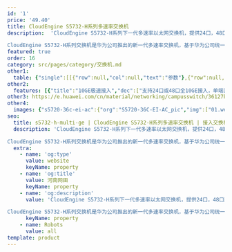 ```yaml
---
id: '1'
price: '49.40'
title: CloudEngine S5732-H系列多速率交换机
description:  'CloudEngine S5732-H系列下一代多速率以太网交换机，提供24口，48口款型，上行4个25GE及2个40GE，或2个100GE端口，支持一个扩展卡插槽。

CloudEngine S5732-H系列交换机是华为公司推出的新一代多速率交换机，基于华为公司统一的VRP（Versatile Routing Platform）软件平台，具备有线无线深度融合能力，支持随板AC，最多可管理1K AP；具备业务随行能力，提供一致的用户体验，整机可最大提供48个全万兆多速率端口，是Wi-Fi 6时代WLAN AP接入交换机的最佳选择。'
featured: true
order: 16
category: src/pages/category/交换机.md
other1: 
  table: {"single":[[{"row":null,"col":null,"text":"参数"},{"row":null,"col":null,"text":"CloudEngine S5732-H24UM2CC"},{"row":null,"col":null,"text":"CloudEngine S5732-H48UM2CC"}],[{"row":null,"col":null,"text":"包转发率"},{"row":null,"col":null,"text":"960Mpps"},{"row":null,"col":null,"text":"1320Mpps"}],[{"row":null,"col":null,"text":"交换容量"},{"row":null,"col":null,"text":"2.4/24Tbps"},{"row":null,"col":null,"text":"2.4/24Tbps"}],[{"row":null,"col":null,"text":"固定端口"},{"row":null,"col":null,"text":"24个100M/1G/2.5G/5G/10G Base-T以太网端口 ，4个25GE SFP28 + 2个40GE QSFP+或2个100GE QSFP28"},{"row":null,"col":null,"text":"48个100M/1G/2.5G/5G/10G Base-T以太网端口 ，4个25GE SFP28 + 2个40GE QSFP+或2个100GE QSFP28"}],[{"row":null,"col":null,"text":"PoE++"},{"row":null,"col":null,"text":"支持"},{"row":null,"col":null,"text":"支持"}],[{"row":null,"col":null,"text":"扩展插槽"},{"row":null,"col":"2","text":"1个扩展插槽，支持2*25GE或8*10GE光、8*25GE光子卡"}],[{"row":null,"col":null,"text":"无线业务"},{"row":null,"col":"2","text":"支持管理1K AP\n支持AP接入控制、AP域管理和AP配置模板管理\n支持射频管理、统一静态配置和集中动态管理\n支持WLAN基本业务、QoS、安全和用户管理\n支持CAPWAP、Tag/终端定位、频谱分析"}],[{"row":null,"col":null,"text":"iPCA质量感知"},{"row":null,"col":"2","text":"支持直接对业务报文标记以获得丢包数量和丢包率的实时统计\n支持二三层网络网络级和设备级丢包数量和丢包率统计"}],[{"row":null,"col":null,"text":"SVF极简运维"},{"row":null,"col":"2","text":"支持作为Parent管理接入交换机和AP\n支持2层AS架构\n支持与第三方厂商混合组网管理"}],[{"row":null,"col":null,"text":"VxLAN特性"},{"row":null,"col":"2","text":"支持VxLAN二层网关、三层网关\n支持集中式网关，分布式网关\n支持BGP-EVPN\n支持通过Netconf进行配置"}],[{"row":null,"col":null,"text":"安全特性"},{"row":null,"col":"2","text":"支持加密通信分析（ECA）\n支持威胁诱捕技术\n支持全网安全协防"}],[{"row":null,"col":null,"text":"互通性"},{"row":null,"col":"2","text":"VBST基于VLAN生成树协议（和PVST/PVST+/RPVST 互通）\nLNP 链路类型协商协议（和DTP相似功能）\nVCMP VLAN集中管理协议（和VTP相似功能）\n详细的互联互通认证与报告，请访问这里。"}]]}
other2:
  features: [{"title":"10GE极速接入","dec":["支持24口或48口全10GE接入，单端口提供60W大功率供电"]},{"title":"网络智能运维","dec":["支持Telemetry技术，实时采集设备数据，配合园区网络分析器及时发现影响用户体验的网络问题，精准保障用户体验"]},{"title":"威胁诱捕，防患未然","dec":["通过内置的安全探针识别潜在的威胁流量，配合HiSec Insight系统进行安全威胁事件检测，实现全网安全协防"]}]
other3: https://e.huawei.com/cn/material/networking/campusswitch/36127ba866ee44eb90941c336a4004a8
other4:
  images: {"s5720-36c-ei-ac":{"org":"S5720-36C-EI-AC_pic","img":["01.webp","02.webp","03.webp","04.webp","07.webp","08.webp"]}}
seo:
  title: s5732-h-multi-ge | CloudEngine S5732-H系列多速率交换机 | 接入交换机 | 园区交换机 | 交换机 | 企业网络
  description: 'CloudEngine S5732-H系列下一代多速率以太网交换机，提供24口，48口款型，上行4个25GE及2个40GE，或2个100GE端口，支持一个扩展卡插槽。

CloudEngine S5732-H系列交换机是华为公司推出的新一代多速率交换机，基于华为公司统一的VRP（Versatile Routing Platform）软件平台，具备有线无线深度融合能力，支持随板AC，最多可管理1K AP；具备业务随行能力，提供一致的用户体验，整机可最大提供48个全万兆多速率端口，是Wi-Fi 6时代WLAN AP接入交换机的最佳选择。'
  extra:
    - name: 'og:type'
      value: website
      keyName: property
    - name: 'og:title'
      value: 河南网田
      keyName: property
    - name: 'og:description'
      value: 'CloudEngine S5732-H系列下一代多速率以太网交换机，提供24口，48口款型，上行4个25GE及2个40GE，或2个100GE端口，支持一个扩展卡插槽。

CloudEngine S5732-H系列交换机是华为公司推出的新一代多速率交换机，基于华为公司统一的VRP（Versatile Routing Platform）软件平台，具备有线无线深度融合能力，支持随板AC，最多可管理1K AP；具备业务随行能力，提供一致的用户体验，整机可最大提供48个全万兆多速率端口，是Wi-Fi 6时代WLAN AP接入交换机的最佳选择。'
      keyName: property
    - name: Robots
      value: all
template: product
---
```

